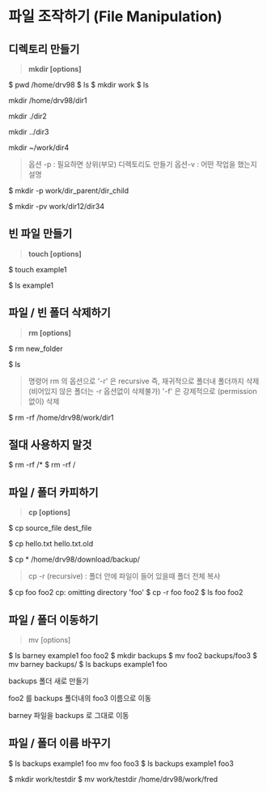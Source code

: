 # 파일 조작하기 (**File Manipulation**)

## **디렉토리 만들기**

> **mkdir [options] <Directory>**
> 

$ pwd
/home/drv98
$ ls
$ mkdir work
$ ls

mkdir /home/drv98/dir1

mkdir ./dir2

mkdir ../dir3

mkdir ~/work/dir4

> 옵션 -p : 필요하면 상위(부모) 디렉토리도 만들기
옵션-v : 어떤 작업을 했는지 설명
> 

$ mkdir -p work/dir_parent/dir_child

$ mkdir -pv work/dir12/dir34

## **빈 파일 만들기**

> **touch [options] <filename>**
> 

$ touch example1 

$ ls
example1

## **파일 / 빈 폴더 삭제하기**

> **rm [options] <file>**
> 

$ rm new_folder 

$ ls

> 명령어 rm 의 옵션으로 '-r' 은 recursive 즉, 재귀적으로 폴더내 폴더까지 삭제
(비어있지 않은 폴더는 -r 옵션없이 삭제불가)
'-f' 은 강제적으로 (permission 없이) 삭제
> 

$ rm -rf /home/drv98/work/dir1

## **절대 사용하지 말것**

$ rm -rf /* 
$ rm -rf /

## **파일 / 폴더 카피하기**

> **cp [options] <source> <destination>**
> 

$ cp source_file dest_file

$ cp hello.txt hello.txt.old

$ cp  *  /home/drv98/download/backup/

> cp -r (recursive) : 폴더 안에 파일이 들어 있을때 폴더 전체 복사
> 

$ cp foo foo2
cp: omitting directory 'foo'
$ cp -r foo foo2
$ ls
foo foo2

## **파일 / 폴더 이동하기**

> mv [options] <source> <destination>
> 

$ ls
barney example1 foo foo2
$ mkdir backups
$ mv foo2 backups/foo3
$ mv barney backups/
$ ls
backups example1 foo

backups 폴더 새로 만들기

foo2 를 backups 폴더내의  foo3 이름으로 이동

barney 파일을  backups 로 그대로 이동

## **파일 / 폴더 이름 바꾸기**

$ ls
backups example1 foo
mv foo foo3
$ ls
backups example1 foo3

$ mkdir work/testdir
$ mv work/testdir /home/drv98/work/fred
